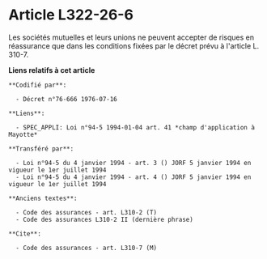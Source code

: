 # Article L322-26-6

Les sociétés mutuelles et leurs unions ne peuvent accepter de risques en réassurance que dans les conditions fixées par le
décret prévu à l'article L. 310-7.

**Liens relatifs à cet article**

	**Codifié par**:

	  - Décret n°76-666 1976-07-16

	**Liens**:

	  - SPEC_APPLI: Loi n°94-5 1994-01-04 art. 41 *champ d'application à Mayotte*

	**Transféré par**:

	  - Loi n°94-5 du 4 janvier 1994 - art. 3 () JORF 5 janvier 1994 en vigueur le 1er juillet 1994
	  - Loi n°94-5 du 4 janvier 1994 - art. 4 () JORF 5 janvier 1994 en vigueur le 1er juillet 1994

	**Anciens textes**:

	  - Code des assurances - art. L310-2 (T)
	  - Code des assurances L310-2 II (dernière phrase)

	**Cite**:

	  - Code des assurances - art. L310-7 (M)
